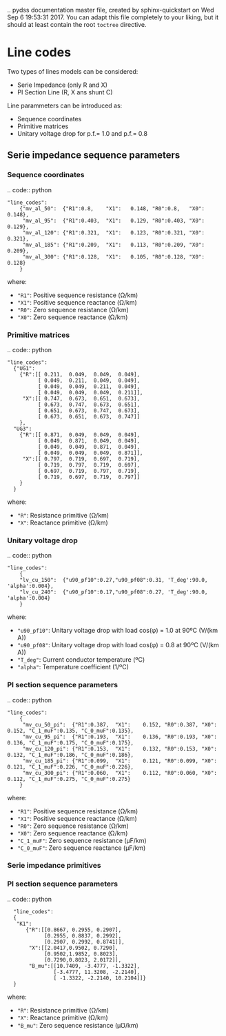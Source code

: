 .. pydss documentation master file, created by
   sphinx-quickstart on Wed Sep  6 19:53:31 2017.
   You can adapt this file completely to your liking, but it should at least
   contain the root `toctree` directive.

# Line codes


Two types of lines models can be considered:

* Serie Impedance (only R and X)
* PI Section Line (R, X ans shunt C)

Line parammeters can be introduced as:


* Sequence coordinates
* Primitive matrices
* Unitary voltage drop for p.f.= 1.0 and p.f.= 0.8


## Serie impedance sequence parameters



### Sequence coordinates



.. code:: python

    "line_codes":
        {"mv_al_50":  {"R1":0.8,    "X1":	0.148, "R0":0.8,   "X0":	0.148},
         "mv_al_95":  {"R1":0.403,  "X1":	0.129, "R0":0.403, "X0":	0.129},
         "mv_al_120": {"R1":0.321,  "X1":	0.123, "R0":0.321, "X0":	0.321},
         "mv_al_185": {"R1":0.209,  "X1":	0.113, "R0":0.209, "X0":	0.209},
         "mv_al_300": {"R1":0.128,  "X1":	0.105, "R0":0.128, "X0":	0.128}
        }


where:

* ``"R1"``: Positive sequence resistance (Ω/km)
* ``"X1"``: Positive sequence reactance (Ω/km)
* ``"R0"``: Zero sequence resistance (Ω/km)
* ``"X0"``: Zero sequence reactance (Ω/km)


### Primitive matrices


.. code:: python

    "line_codes":
      {"UG1":
        {"R":[[ 0.211,  0.049,  0.049,  0.049],
              [ 0.049,  0.211,  0.049,  0.049],
              [ 0.049,  0.049,  0.211,  0.049],
              [ 0.049,  0.049,  0.049,  0.211]],
         "X":[[ 0.747,  0.673,  0.651,  0.673],
              [ 0.673,  0.747,  0.673,  0.651],
              [ 0.651,  0.673,  0.747,  0.673],
              [ 0.673,  0.651,  0.673,  0.747]]
        },
      "UG3":
        {"R":[[ 0.871,  0.049,  0.049,  0.049],
              [ 0.049,  0.871,  0.049,  0.049],
              [ 0.049,  0.049,  0.871,  0.049],
              [ 0.049,  0.049,  0.049,  0.871]],
         "X":[[ 0.797,  0.719,  0.697,  0.719],
              [ 0.719,  0.797,  0.719,  0.697],
              [ 0.697,  0.719,  0.797,  0.719],
              [ 0.719,  0.697,  0.719,  0.797]]
        }
      }


where:

* ``"R"``: Resistance primitive (Ω/km)
* ``"X"``: Reactance primitive (Ω/km)


### Unitary voltage drop


.. code:: python

    "line_codes":
        {
        "lv_cu_150":  {"u90_pf10":0.27,"u90_pf08":0.31, 'T_deg':90.0, 'alpha':0.004},
        "lv_cu_240":  {"u90_pf10":0.17,"u90_pf08":0.27, 'T_deg':90.0, 'alpha':0.004} 
        }

where:

* ``"u90_pf10"``: Unitary voltage drop with load cos(φ) = 1.0 at 90ºC (V/(km A))
* ``"u90_pf08"``: Unitary voltage drop with load cos(φ) = 0.8 at 90ºC (V/(km A))
* ``"T_deg"``: Current conductor temperature (ºC)
* ``"alpha"``: Temperature coefficient (1/ºC)



### PI section sequence parameters


.. code:: python

    "line_codes":
        {
         "mv_cu_50_pi":  {"R1":0.387,  "X1":	0.152, "R0":0.387, "X0":	0.152, "C_1_muF":0.135, "C_0_muF":0.135},
         "mv_cu_95_pi":  {"R1":0.193,  "X1":	0.136, "R0":0.193, "X0":	0.136, "C_1_muF":0.175, "C_0_muF":0.175},
         "mv_cu_120_pi": {"R1":0.153,  "X1":	0.132, "R0":0.153, "X0":	0.132, "C_1_muF":0.186, "C_0_muF":0.186},
         "mv_cu_185_pi": {"R1":0.099,  "X1":	0.121, "R0":0.099, "X0":	0.121, "C_1_muF":0.226, "C_0_muF":0.226},
         "mv_cu_300_pi": {"R1":0.060,  "X1":	0.112, "R0":0.060, "X0":	0.112, "C_1_muF":0.275, "C_0_muF":0.275}
        }


where:

* ``"R1"``: Positive sequence resistance (Ω/km)
* ``"X1"``: Positive sequence reactance (Ω/km)
* ``"R0"``: Zero sequence resistance (Ω/km)
* ``"X0"``: Zero sequence reactance (Ω/km)
* ``"C_1_muF"``: Zero sequence resistance (µF/km)
* ``"C_0_muF"``: Zero sequence reactance  (µF/km)



### Serie impedance primitives


### PI section sequence parameters



.. code:: python

      "line_codes":
      {
       "K1":
          {"R":[[0.8667, 0.2955, 0.2907],
                [0.2955, 0.8837, 0.2992],
                [0.2907, 0.2992, 0.8741]],
           "X":[[2.0417,0.9502, 0.7290],
                [0.9502,1.9852, 0.8023],
                [0.7290,0.8023, 2.0172]],
           "B_mu":[[10.7409, -3.4777, -1.3322],
                   [-3.4777, 11.3208, -2.2140],
                   [ -1.3322, -2.2140, 10.2104]]}
      }


where:

* ``"R"``: Resistance primitive (Ω/km)
* ``"X"``: Reactance primitive (Ω/km)
* ``"B_mu"``: Zero sequence resistance (µ℧/km)
